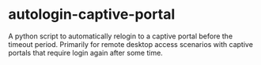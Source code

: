 # autologin-captive-portal
A python script to automatically relogin to a captive portal before the timeout period. Primarily for remote desktop access scenarios with captive portals that require login again after some time.
